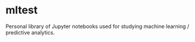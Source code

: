 # mltest

Personal library of Jupyter notebooks used for studying machine learning / predictive analytics.
